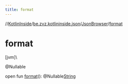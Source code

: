 ```yaml
---
title: format
---
```

//[KotlinInside](../../../index.html)/[be.zvz.kotlininside.json](../index.html)/[JsonBrowser](index.html)/[format](format.html)



# format



[jvm]\




@Nullable



open fun [format](format.html)(): @Nullable[String](https://docs.oracle.com/javase/7/docs/api/java/lang/String.html)




